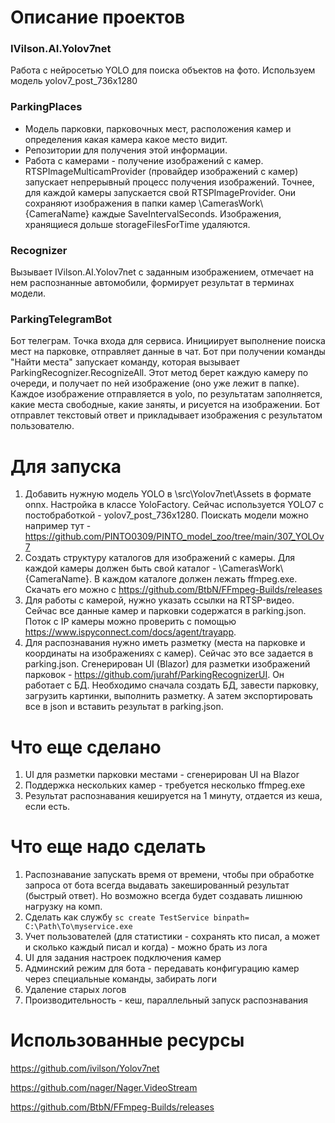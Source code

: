 # Описание проектов

### IVilson.AI.Yolov7net 
Работа с нейросетью YOLO для поиска объектов на фото. Используем модель yolov7_post_736x1280

### ParkingPlaces
- Модель парковки, парковочных мест, расположения камер и определения какая камера какое место видит. 
- Репозитории для получения этой информации. 
- Работа с камерами - получение изображений с камер. RTSPImageMulticamProvider (провайдер изображений с камер) запускает непрерывный процесс получения изображений.
Точнее, для каждой камеры запускается свой RTSPImageProvider. Они сохраняют изображения в папки камер \CamerasWork\\{CameraName} каждые SaveIntervalSeconds.
Изображения, хранящиеся дольше storageFilesForTime удаляются.

### Recognizer
Вызывает IVilson.AI.Yolov7net с заданным изображением, отмечает на нем распознанные автомобили, формирует результат в терминах модели.

### ParkingTelegramBot
Бот телеграм. Точка входа для сервиса. Инициирует выполнение поиска мест на парковке, отправляет данные в чат.
Бот при получении команды "Найти места" запускает команду, которая вызывает ParkingRecognizer.RecognizeAll. 
Этот метод берет каждую камеру по очереди, и получает по ней изображение (оно уже лежит в папке).
Каждое изображение отправляется в yolo, по результатам заполняется, какие места свободные, какие заняты, и рисуется на изображении.
Бот отправлет текстовый ответ и прикладывает изображения с результатом пользователю.

# Для запуска
1. Добавить нужную модель YOLO в \src\Yolov7net\Assets в формате onnx. Настройка в классе YoloFactory. Сейчас используется YOLO7 с постобработкой - yolov7_post_736x1280. Поискать модели можно например тут - https://github.com/PINTO0309/PINTO_model_zoo/tree/main/307_YOLOv7
2. Создать структуру каталогов для изображений с камеры. Для каждой камеры должен быть свой каталог - \CamerasWork\\{CameraName}. В каждом каталоге должен лежать ffmpeg.exe. Скачать его можно с https://github.com/BtbN/FFmpeg-Builds/releases
3. Для работы с камерой, нужно указать ссылки на RTSP-видео. Сейчас все данные камер и парковки содержатся в parking.json. Поток с IP камеры можно проверить с помощью https://www.ispyconnect.com/docs/agent/trayapp.
4. Для распознавания нужно иметь разметку (места на парковке и координаты на изображениях с камер). Сейчас это все задается в parking.json.
Сгенерирован UI (Blazor) для разметки изображений парковок - https://github.com/jurahf/ParkingRecognizerUI. Он работает с БД. Необходимо сначала создать БД, завести парковку, загрузить картинки, выполнить разметку.
А затем экспортировать все в json и вставить результат в parking.json.


# Что еще сделано
1. UI для разметки парковки местами - сгенерирован UI на Blazor
2. Поддержка нескольких камер - требуется несколько ffmpeg.exe
3. Результат распознавания кешируется на 1 минуту, отдается из кеша, если есть.


# Что еще надо сделать
1. Распознавание запускать время от времени, чтобы при обработке запроса от бота всегда выдавать закешированный результат (быстрый ответ). Но возможно всегда будет создавать лишнюю нагрузку на комп.
2. Сделать как службу  ```sc create TestService binpath= C:\Path\To\myservice.exe```
3. Учет пользователей (для статистики - сохранять кто писал, а может и сколько каждый писал и когда) - можно брать из лога
4. UI для задания настроек подключения камер
5. Админский режим для бота - передавать конфигурацию камер через специальные команды, забирать логи
7. Удаление старых логов
8. Производительность - кеш, параллельный запуск распознавания


# Использованные ресурсы

https://github.com/ivilson/Yolov7net

https://github.com/nager/Nager.VideoStream

https://github.com/BtbN/FFmpeg-Builds/releases

